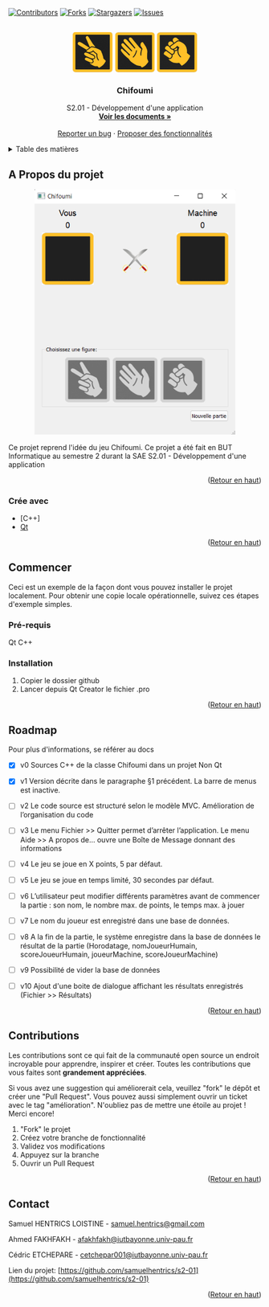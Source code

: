 <div id="top"></div>

[![Contributors][contributors-shield]][contributors-url]
[![Forks][forks-shield]][forks-url]
[![Stargazers][stars-shield]][stars-url]
[![Issues][issues-shield]][issues-url]



<!-- PROJECT LOGO -->
<br />
<div align="center">
  <img src="images/ciseau_115.png" alt="Logo" width="80" height="80">
  <img src="images/papier_115.png" alt="Logo" width="80" height="80">
  <img src="images/pierre_115.png" alt="Logo" width="80" height="80">

  <h3 align="center">Chifoumi</h3>

  <p align="center">
    S2.01 - Développement d'une application
    <br />
    <a href="https://github.com/samuelhentrics/s2-01/tree/master/docs"><strong>Voir les documents »</strong></a>
    <br />
    <br />
    <a href="https://github.com/samuelhentrics/s2-01/issues/1">Reporter un bug</a>
    ·
    <a href="https://github.com/samuelhentrics/s2-01/issues/2">Proposer des fonctionnalités</a>
  </p>
</div>



<!-- TABLE OF CONTENTS -->
<details>
  <summary>Table des matières</summary>
  <ol>
    <li>
      <a href="#a-propos-du-projet">A propos du projet</a>
      <ul>
        <li><a href="#crée-avec">Crée avec</a></li>
      </ul>
    </li>
    <li>
      <a href="#commencer">Commencer</a>
      <ul>
        <li><a href="#pré-requis">Pré-requis</a></li>
        <li><a href="#installation">Installation</a></li>
      </ul>
    </li>
    <li><a href="#roadmap">Roadmap</a></li>
    <li><a href="#contribution">Contribution</a></li>
    <li><a href="#contact">Contact</a></li>
  </ol>
</details>



<!-- ABOUT THE PROJECT -->
## A Propos du projet

<div align="center">
  <img src="images/screenshot.png" width="400px">
</div>
  
Ce projet reprend l'idée du jeu Chifoumi. Ce projet a été fait en BUT Informatique au semestre 2 durant la SAE S2.01 - Développement d'une application

<p align="right">(<a href="#top">Retour en haut</a>)</p>



### Crée avec

* [C++]
* [Qt](https://www.qt.io/)

<p align="right">(<a href="#top">Retour en haut</a>)</p>



<!-- GETTING STARTED -->
## Commencer

Ceci est un exemple de la façon dont vous pouvez installer le projet localement.
Pour obtenir une copie locale opérationnelle, suivez ces étapes d'exemple simples.

### Pré-requis

Qt
C++

### Installation

1. Copier le dossier github
2. Lancer depuis Qt Creator le fichier .pro

<p align="right">(<a href="#top">Retour en haut</a>)</p>


<!-- ROADMAP -->
## Roadmap

Pour plus d'informations, se référer au docs
- [x] v0 Sources C++ de la classe Chifoumi dans un projet Non Qt
- [x] v1 Version décrite dans le paragraphe §1 précédent. La barre de menus est inactive.
- [ ] v2 Le code source est structuré selon le modèle MVC. Amélioration de l’organisation du code
- [ ] v3 Le menu Fichier >> Quitter permet d’arrêter l’application. Le menu Aide >> A propos de… ouvre une Boîte de Message donnant des informations
- [ ] v4 Le jeu se joue en X points, 5 par défaut.
- [ ] v5 Le jeu se joue en temps limité, 30 secondes par défaut.
- [ ] v6 L’utilisateur peut modifier différents paramètres avant de commencer la partie : son nom, le nombre max. de points, le temps max. à jouer
- [ ] v7 Le nom du joueur est enregistré dans une base de données.
- [ ] v8 A la fin de la partie, le système enregistre dans la base de données le résultat de la partie
      (Horodatage, nomJoueurHumain, scoreJoueurHumain, joueurMachine, scoreJoueurMachine)
- [ ] v9 Possibilité de vider la base de données
- [ ] v10 Ajout d'une boite de dialogue affichant les résultats enregistrés (Fichier >> Résultats)


<p align="right">(<a href="#top">Retour en haut</a>)</p>



<!-- CONTRIBUTING -->
## Contributions

Les contributions sont ce qui fait de la communauté open source un endroit incroyable pour apprendre, inspirer et créer. Toutes les contributions que vous faites sont **grandement appréciées**.

Si vous avez une suggestion qui améliorerait cela, veuillez "fork" le dépôt et créer une "Pull Request". Vous pouvez aussi simplement ouvrir un ticket avec le tag "amélioration".
N'oubliez pas de mettre une étoile au projet ! Merci encore!

1. "Fork" le projet
2. Créez votre branche de fonctionnalité
3. Validez vos modifications
4. Appuyez sur la branche
5. Ouvrir un Pull Request

<p align="right">(<a href="#top">Retour en haut</a>)</p>



<!-- CONTACT -->
## Contact

Samuel HENTRICS LOISTINE -  samuel.hentrics@gmail.com

Ahmed FAKHFAKH - afakhfakh@iutbayonne.univ-pau.fr

Cédric ETCHEPARE - cetchepar001@iutbayonne.univ-pau.fr

Lien du projet: [https://github.com/samuelhentrics/s2-01](https://github.com/samuelhentrics/s2-01)

<p align="right">(<a href="#top">Retour en haut</a>)</p>


<!-- MARKDOWN LINKS & IMAGES -->
<!-- https://www.markdownguide.org/basic-syntax/#reference-style-links -->
[contributors-shield]: https://img.shields.io/github/contributors/othneildrew/Best-README-Template.svg?style=for-the-badge
[contributors-url]: https://github.com/samuelhentrics/s2-01/graphs/contributors
[forks-shield]: https://img.shields.io/github/forks/othneildrew/Best-README-Template.svg?style=for-the-badge
[forks-url]: https://github.com/samuelhentrics/s2-01/network/members
[stars-shield]: https://img.shields.io/github/stars/othneildrew/Best-README-Template.svg?style=for-the-badge
[stars-url]: https://github.com/samuelhentrics/s2-01/stargazers
[issues-shield]: https://img.shields.io/github/issues/othneildrew/Best-README-Template.svg?style=for-the-badge
[issues-url]: https://github.com/samuelhentrics/s2-01/issues
